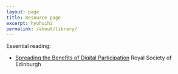 ```yaml
---
layout: page
title: Resource page
excerpt: hyuhuihi
permalink: /about/library/
---
```



Essential reading: 

- [Spreading the Benefits of Digital Participation](https://www.royalsoced.org.uk/1136_FinalReport.html)
Royal Society of Edinburgh 


